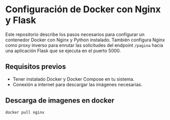 # Configuración de Docker con Nginx y Flask
Este repositorio describe los pasos necesarios para configurar un contenedor Docker con Nginx y Python instalado. También configura Nginx como proxy inverso para enrutar las solicitudes del endpoint `/pagina` hacia una aplicación Flask que se ejecuta en el puerto 5000.

## Requisitos previos

- Tener instalado Docker y Docker Compose en tu sistema.
- Conexión a internet para descargar las imágenes necesarias.


## Descarga de imagenes en docker
```bash
docker pull nginx


